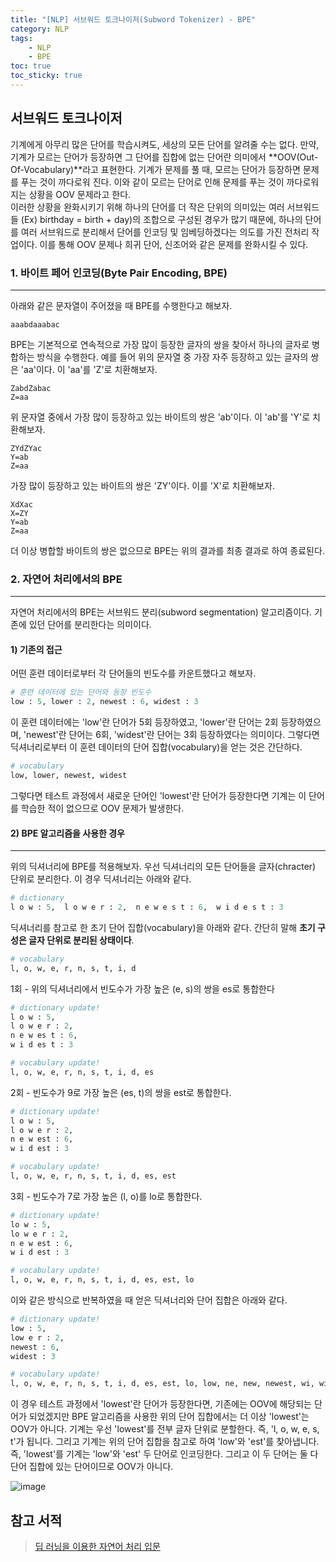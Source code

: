 ```yaml
---
title: "[NLP] 서브워드 토크나이저(Subword Tokenizer) - BPE"
category: NLP
tags:
    - NLP
    - BPE
toc: true
toc_sticky: true
---
```


## 서브워드 토크나이저
기계에게 아무리 많은 단어를 학습시켜도, 세상의 모든 단어를 알려줄 수는 없다. 만약, 기계가 모르는 단어가 등장하면 그 단어를 집합에 없는 단어란 의미에서 **OOV(Out-Of-Vocabulary)**라고 표현한다. 기계가 문제를 풀 때, 모르는 단어가 등장하면 문제를 푸는 것이 까다로워 진다. 이와 같이 모르는 단어로 인해 문제를 푸는 것이 까다로워지는 상황을 OOV 문제라고 한다.   
이러한 상황을 완화시키기 위해 하나의 단어를 더 작은 단위의 의미있는 여러 서브워드들 (Ex) birthday = birth + day)의 조합으로 구성된 경우가 많기 때문에, 하나의 단어를 여러 서브워드로 분리해서 단어를 인코딩 및 임베딩하겠다는 의도를 가진 전처리 작업이다. 이를 통해 OOV 문제나 희귀 단어, 신조어와 같은 문제를 완화시킬 수 있다.    

### 1. 바이트 페어 인코딩(Byte Pair Encoding, BPE)
***
아래와 같은 문자열이 주어졌을 때 BPE를 수행한다고 해보자.
```text
aaabdaaabac
```
BPE는 기본적으로 연속적으로 가장 많이 등장한 글자의 쌍을 찾아서 하나의 글자로 병합하는 방식을 수행한다. 예를 들어 위의 문자열 중 가장 자주 등장하고 있는 글자의 쌍은 'aa'이다. 이 'aa'를 'Z'로 치환해보자.
```text
ZabdZabac
Z=aa
```
위 문자열 중에서 가장 많이 등장하고 있는 바이트의 쌍은 'ab'이다. 이 'ab'를 'Y'로 치환해보자.
```
ZYdZYac
Y=ab
Z=aa
```
가장 많이 등장하고 있는 바이트의 쌍은 'ZY'이다. 이를 'X'로 치환해보자.
```
XdXac
X=ZY
Y=ab
Z=aa
```
더 이상 병합할 바이트의 쌍은 없으므로 BPE는 위의 결과를 최종 결과로 하여 종료된다.   

### 2. 자연어 처리에서의 BPE
***
자연어 처리에서의 BPE는 서브워드 분리(subword segmentation) 알고리즘이다. 기존에 있던 단어를 분리한다는 의미이다.
#### 1) 기존의 접근   
어떤 훈련 데이터로부터 각 단어들의 빈도수를 카운트했다고 해보자.
```python
# 훈련 데이터에 있는 단어와 등장 빈도수
low : 5, lower : 2, newest : 6, widest : 3
```
이 훈련 데이터에는 'low'란 단어가 5회 등장하였고, 'lower'란 단어는 2회 등장하였으며, 'newest'란 단어는 6회, 'widest'란 단어는 3회 등장하였다는 의미이다. 그렇다면 딕셔너리로부터 이 훈련 데이터의 단어 집합(vocabulary)을 얻는 것은 간단하다.
```python
# vocabulary
low, lower, newest, widest
```
그렇다면 테스트 과정에서 새로운 단어인 'lowest'란 단어가 등장한다면 기계는 이 단어를 학습한 적이 없으므로 OOV 문제가 발생한다.   
#### 2) BPE 알고리즘을 사용한 경우
***
위의 딕셔너리에 BPE를 적용해보자. 우선 딕셔너리의 모든 단어들을 글자(chracter) 단위로 분리한다. 이 경우 딕셔너리는 아래와 같다.
```python
# dictionary
l o w : 5,  l o w e r : 2,  n e w e s t : 6,  w i d e s t : 3
```
딕셔너리를 참고로 한 초기 단어 집합(vocabulary)을 아래와 같다. 간단히 말해 **초기 구성은 글자 단위로 분리된 상태이다**.
```python
# vocabulary
l, o, w, e, r, n, s, t, i, d
```
1회 - 위의 딕셔너리에서 빈도수가 가장 높은 (e, s)의 쌍을 es로 통합한다
```python
# dictionary update!
l o w : 5,
l o w e r : 2,
n e w es t : 6,
w i d es t : 3
```
```python
# vocabulary update!
l, o, w, e, r, n, s, t, i, d, es
```
2회 - 빈도수가 9로 가장 높은 (es, t)의 쌍을 est로 통합한다.
```python
# dictionary update!
l o w : 5,
l o w e r : 2,
n e w est : 6,
w i d est : 3
```
```python
# vocabulary update!
l, o, w, e, r, n, s, t, i, d, es, est
```
3회 - 빈도수가 7로 가장 높은 (l, o)를 lo로 통합한다.
```python
# dictionary update!
lo w : 5,
lo w e r : 2,
n e w est : 6,
w i d est : 3
```
```python
# vocabulary update!
l, o, w, e, r, n, s, t, i, d, es, est, lo
```
이와 같은 방식으로 반복하였을 때 얻은 딕셔너리와 단어 집합은 아래와 같다.
```python
# dictionary update!
low : 5,
low e r : 2,
newest : 6,
widest : 3
```
```python
# vocabulary update!
l, o, w, e, r, n, s, t, i, d, es, est, lo, low, ne, new, newest, wi, wid, widest
```
이 경우 테스트 과정에서 'lowest'란 단어가 등장한다면, 기존에는 OOV에 해당되는 단어가 되었겠지만 BPE 알고리즘을 사용한 위의 단어 집합에서는 더 이상 'lowest'는 OOV가 아니다. 기계는 우선 'lowest'를 전부 글자 단위로 분할한다. 즉, 'l, o, w, e, s, t'가 됩니다. 그리고 기계는 위의 단어 집합을 참고로 하여 'low'와 'est'를 찾아냅니다. 즉, 'lowest'를 기계는 'low'와 'est' 두 단어로 인코딩한다. 그리고 이 두 단어는 둘 다 단어 집합에 있는 단어이므로 OOV가 아니다.   

![image](https://github.com/parkm2ngyu00/BigleaderProject/assets/88785472/6272c5c7-f62a-4532-b7b7-3e93e0126074)

## 참고 서적
>[딥 러닝을 이용한 자연어 처리 입문](https://wikidocs.net/book/2155)  
